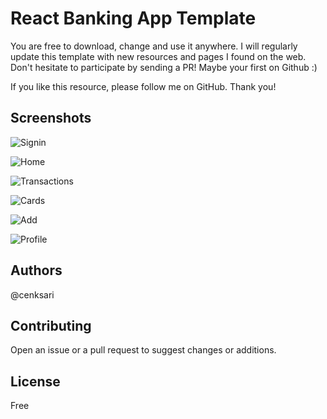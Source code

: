 # React Banking App Template
You are free to download, change and use it anywhere. I will regularly update this template with new resources and pages I found on the web. Don't hesitate to participate by sending a PR! Maybe your first on Github :)

If you like this resource, please follow me on GitHub. Thank you!

## Screenshots
![Signin](https://raw.githubusercontent.com/cenksari/banking-app/master/public/screenshots/signin.png)

![Home](https://raw.githubusercontent.com/cenksari/banking-app/master/public/screenshots/home.png)

![Transactions](https://raw.githubusercontent.com/cenksari/banking-app/master/public/screenshots/transactions.png)

![Cards](https://raw.githubusercontent.com/cenksari/banking-app/master/public/screenshots/cards.png)

![Add](https://raw.githubusercontent.com/cenksari/banking-app/master/public/screenshots/addmoney.png)

![Profile](https://raw.githubusercontent.com/cenksari/banking-app/master/public/screenshots/profile.png)

## Authors
@cenksari

## Contributing
Open an issue or a pull request to suggest changes or additions.

## License
Free
